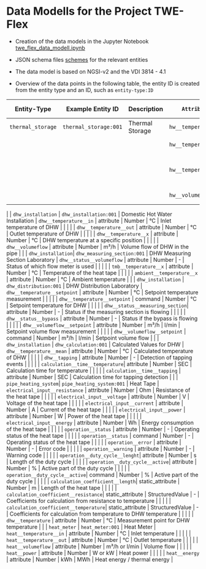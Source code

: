 # Data Modells for the Project TWE-Flex

- Creation of the data models in the Jupyter Notebook [twe_flex_data_modell.ipynb](./twe_flex_data_modell.ipynb)
- JSON schema files [schemes](./schemes/) for the relevant entities

- The data model is based on NGSI-v2 and the VDI 3814 - 4.1

- Overview of the data points in the following table, the entity ID is created from the entity type and an ID, such as `entity-type:ID`

| Entity-Type             | Example Entity ID               | Description                     | `Attribute ID`                 | Attribute Type | Data Type | Unit          | Description                                    |
|----------------------|--------------------------------|----------------------------------|--------------------------------|------------------|-------------|-----------------|---------------------------------------------------|
| `thermal_storage`    | `thermal_storage:001`          | Thermal Storage                  | `hw__temperature__in`          | attribute        | Number      | °C              | Inlet temperature                                 |
|                      |                                |                                  | `hw__temperature__out`         | attribute        | Number      | °C              | Outlet temperature                                |
|                      |                                |                                  | `hw__temperature__x`           | attribute        | Number      | °C              | Temperature at point x (numbering/height in %)   |
|                      |                                |                                  | `hw__volume`                   | static_attribute | Number      | m³              | Volume of heating water in storage  |
|
| `dhw_installation`   | `dhw_installation:001`         | Domestic Hot Water Installation  | `dhw__temperature__in`         | attribute        | Number      | °C              | Inlet temperature of DHW                          |
|                      |                                |                                  | `dhw__temperature__out`        | attribute        | Number      | °C              | Outlet temperature of DHW                         |
|                      |                                |                                  | `dhw__temperature__x`          | attribute        | Number      | °C              | DHW temperature at a specific position            |
|                      |                                |                                  | `dhw__volumeflow`              | attribute        | Number      | m³/h            | Volume flow of DHW in the pipe |
|
| `dhw_installation`| `dhw_measuring_section:001`  | DHW Measuring Section Laboratory | `dhw__status__volumeflow`      | attribute        | Number      | -               | Status of which flow meter is used                |
|                      |                                |                                  | `tmb__temperature__x`          | attribute        | Number      | °C              | Temperature of the heat tape                      |
|                      |                                |                                  | `ambient__temperature__x`      | attribute        | Number      | °C              | Ambient temperature   |
|
| `dhw_installation`   | `dhw_distribution:001`         | DHW Distribution Laboratory      | `dhw__temperature__setpoint`   | attribute        | Number      | °C              | Setpoint temperature measurement                  |
|                      |                                |                                  | `dhw__temperature__setpoint`   | command          | Number      | °C              | Setpoint temperature for DHW                      |
|                      |                                |                                  | `dhw__status__measuring_section`| attribute        | Number      | -               | Status if the measuring section is flowing        |
|                      |                                |                                  | `dhw__status__bypass`          | attribute        | Number      | -               | Status if the bypass is flowing                   |
|                      |                                |                                  | `dhw__volumeflow__setpoint`    | attribute        | Number      | m³/h | l/min     | Setpoint volume flow measurement                  |
|                      |                                |                                  | `dhw__volumeflow__setpoint`    | command          | Number      | m³/h | l/min     | Setpoint volume flow
|                             |
| `dhw_installation`    | `dhw_calculation:001`          | Calculated Values for DHW        | `dhw__temperature__mean`       | attribute        | Number      | °C              | Calculated temperature of DHW                     |
|                      |                                |                                  | `dhw__tapping`                 | attribute        | Number      | -               | Detection of tapping events                       |
|                      |                                |                                  | `calculation__time__temperature`| attribute       | Number      | SEC             | Calculation time for temperature                  |
|                      |                                |                                  | `calculation__time__tapping`   | attribute        | Number      | SEC             | Calculation time for tapping detection            |
|
| `pipe_heating_system`| `pipe_heating_system:001`      | Heat Tape                        | `electrical_input__resistance` | attribute        | Number      | Ohm             | Resistance of the heat tape                       |
|                      |                                |                                  | `electrical_input__voltage`    | attribute        | Number      | V               | Voltage of the heat tape                          |
|                      |                                |                                  | `electrical_input__current`    | attribute        | Number      | A               | Current of the heat tape                          |
|                      |                                |                                  | `electrical_input__power`      | attribute        | Number      | W               | Power of the heat tape                            |
|                      |                                |                                  | `electrical_input__energy`     | attribute        | Number      | Wh              | Energy consumption of the heat tape               |
|                      |                                |                                  | `operation__status`            | attribute        | Number      | -               | Operating status of the heat tape                 |
|                      |                                |                                  | `operation__status`            | command          | Number      | -               | Operating status of the heat tape                 |
|                      |                                |                                  | `operation__error`             | attribute        | Number      | -               | Error code                                        |
|                      |                                |                                  | `operation__warning`           | attribute        | Number      | -               | Warning code                                      |
|                      |                                |                                  | `operation__duty_cycle__lenght`| attribute       | Number      | s               | Length of the duty cycle                          |
|                      |                                |                                  | `operation__duty_cycle__active`| attribute       | Number      | %               | Active part of the duty cycle                     |
|                      |                                |                                  | `operation__duty_cycle__active`| command          | Number      | %               | Active part of the duty cycle                     |
|                      |                                |                                  | `calculation_coefficient__length`| static_attribute | Number    | m               | Length of the heat tape                           |
|                      |                                |                                  | `calculation_coefficient__resistance`| static_attribute | StructuredValue | - | Coefficients for calculation from resistance to temperature |
|                      |                                |                                  | `calculation_coefficient__temperature`| static_attribute | StructuredValue | - | Coefficients for calculation from temperature to DHW temperature |
|                      |                                |                                  | `dhw__temperature`             | attribute       | Number      | °C              | Measurement point for DHW temperature             |
|
| `heat_meter`         | `heat_meter:001`               | Heat Meter                       | `heat__temperature__in`         | attribute        | Number      | °C              | Inlet temperature                                 |
|                      |                                |                                  | `heat__temperature__out`        | attribute        | Number      | °C              | Outlet temperature                                |
|                      |                                |                                  | `heat__volumeflow`              | attribute        | Number      | m³/h or l/min     | Volume flow                                       |
|                      |                                |                                  | `heat__power`                   | attribute        | Number      | W or kW          | Heat power                                        |
|                      |                                |                                  | `heat__energy`                  | attribute        | Number      | kWh | MWh        | Heat energy / thermal energy                      |

